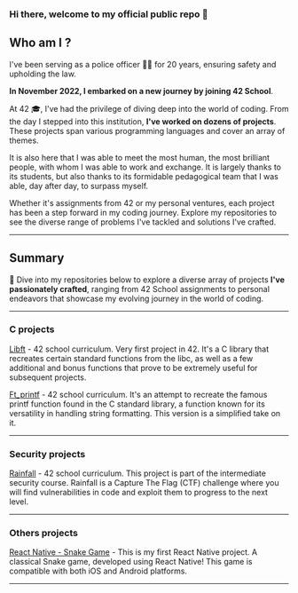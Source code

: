 ### Hi there, welcome to my official public repo 👋

## Who am I ?
I've been serving as a police officer 👮‍♂️ for 20 years, ensuring safety and upholding the law. 

**In November 2022, I embarked on a new journey by joining 42 School**.

At 42 🎓, I've had the privilege of diving deep into the world of coding. From the day I stepped into this institution, **I've worked on dozens of projects**. These projects span various programming languages and cover an array of themes.

It is also here that I was able to meet the most human, the most brilliant people, with whom I was able to work and exchange. It is largely thanks to its students, but also thanks to its formidable pedagogical team that I was able, day after day, to surpass myself.

Whether it's assignments from 42 or my personal ventures, each project has been a step forward in my coding journey. Explore my repositories to see the diverse range of problems I've tackled and solutions I've crafted.

----

## Summary
🚀 Dive into my repositories below to explore a diverse array of projects **I've passionately crafted**, ranging from 42 School assignments to personal endeavors that showcase my evolving journey in the world of coding.

----

### C projects

[Libft](https://github.com/jmbertin/Libft) - 42 school curriculum. Very first project in 42. It's a C library that recreates certain standard functions from the libc, as well as a few additional and bonus functions that prove to be extremely useful for subsequent projects.

[Ft_printf](https://github.com/jmbertin/FT_Printf) - 42 school curriculum. It's an attempt to recreate the famous printf function found in the C standard library, a function known for its versatility in handling string formatting. This version is a simplified take on it.

----

### Security projects

[Rainfall](https://github.com/jmbertin/Rainfall) - 42 school curriculum. This project is part of the intermediate security course. Rainfall is a Capture The Flag (CTF) challenge where you will find vulnerabilities in code and exploit them to progress to the next level.

----

### Others projects
[React Native - Snake Game](https://github.com/jmbertin/ReactNative-Snake) - This is my first React Native project. A classical Snake game, developed using React Native! This game is compatible with both iOS and Android platforms. 

----

<!--
### Graphical projects

### C++ projects

### SysAdmin projects


**jmbertin/jmbertin** is a ✨ _special_ ✨ repository because its `README.md` (this file) appears on your GitHub profile.

Here are some ideas to get you started:

- 🔭 I’m currently working on ...
- 🌱 I’m currently learning ...
- 👯 I’m looking to collaborate on ...
- 🤔 I’m looking for help with ...
- 💬 Ask me about ...
- 📫 How to reach me: ...
- 😄 Pronouns: ...
- ⚡ Fun fact: ...
-->
